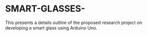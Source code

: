 # SMART-GLASSES-
This  presents a details outline of the proposed research project on  developing a smart glass using Arduino Uno.
